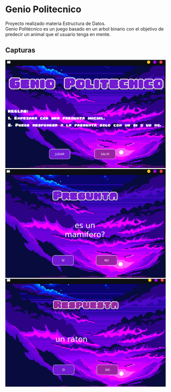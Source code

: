 # Genio Politecnico
Proyecto realizado materia Estructura de Datos.  
Genio Politécnico es un juego basado en un arbol binario con el objetivo de predecir un animal que el usuario tenga en mente.  

## Capturas
![alt text](https://github.com/domorales/GenioPolitecnico/blob/main/Capturas/principal.png) 
![alt text](https://github.com/domorales/GenioPolitecnico/blob/main/Capturas/pregunta.png) 
![alt text](https://github.com/domorales/GenioPolitecnico/blob/main/Capturas/respuesta.png) 
